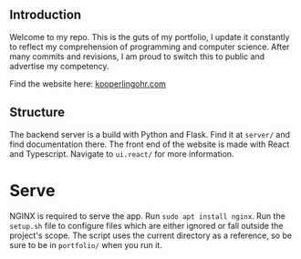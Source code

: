 ## Introduction
Welcome to my repo. This is the guts of my portfolio, I update it constantly to reflect my comprehension of programming and computer science. After many commits and revisions, I am proud to switch this to public and advertise my competency.

Find the website here: [kooperlingohr.com](https://kooperlingohr.com)


## Structure 
The backend server is a build with Python and Flask. Find it at `server/` and find documentation there.
The front end of the website is made with React and Typescript. Navigate to `ui.react/` for more information.


# Serve
NGINX is required to serve the app. Run `sudo apt install nginx`.
Run the `setup.sh` file to configure files which are either ignored or fall outside the project's scope. The script uses the current directory as a reference, so be sure to be in `portfolio/` when you run it.